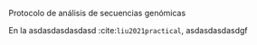 Protocolo de análisis de secuencias genómicas 

En la asdasdasdasdasd :cite:`liu2021practical`, asdasdasdasdgf





